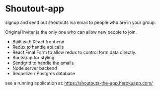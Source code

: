 # Shoutout-app

signup and send out shoutouts via email to people who are in your group.

Original inviter is the only one who can allow new people to join.

* Built with React front end
* Redux to handle api calls
* React Final Form to allow redux to control form data directly.
* Bootstrap for styling
* Sendgrid to handle the emails
* Node server backend
* Sequelize / Postgres database

see a running application at:
https://shoutouts-the-app.herokuapp.com/
